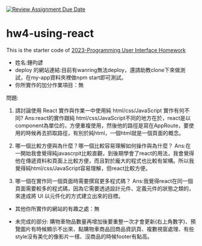 [![Review Assignment Due Date](https://classroom.github.com/assets/deadline-readme-button-24ddc0f5d75046c5622901739e7c5dd533143b0c8e959d652212380cedb1ea36.svg)](https://classroom.github.com/a/wH3jFylN)
# hw4-using-react
This is the starter code of [2023-Programming User Interface Homework](https://hackmd.io/@akairisu/ByGFeGdZh)

- 姓名:鍾昀諺
- deploy 的網站連結:目前有wanring無法deploy，還請助教clone下來做測試，在my-app資料夾裡做npm start即可測試。
- 你所實作的加分作業項目：無

問題:
1. 請討論使用 React 實作與作業一中使用純 html/css/JavaScript 實作有何不同?
Ans:react的實作跟純 html/css/JavaScript不同的地方在於，react是以component為單位的，方便重複使用，然後他的路徑是寫在AppRoute，要使用的時候再去抓取路徑，有別於純html，一個html就是一個頁面的概念。

2. 哪一個比較方便與為什麼？哪一個比較容易理解如何操作與為什麼？
Ans:在一開始我會覺得純javascrpit比較直觀，到後期學會了react的用法，我會覺得他在傳遞資料和頁面上比較方便，而且對於龐大的程式也比較有架構。所以我覺得純html/css/JavaScript容易理解，但react比較方便。

3. 哪一個在實作同一個頁面時需要撰寫更多程式碼？
Ans:我覺得react在同一個頁面需要較多的程式碼，因為它需要透過設計元件、定義元件的狀態之類的，來達成將 UI 以元件化的方式建立出來的目標。

- 其他你所實作的網站的有趣之處：無

- 未完成的部分: 購物車物品數量再增加後要重整一次才會更新(右上角數字)、預覽圖片有時候顯示不出來、點購物車商品回商品資訊頁、複數視窗處理、有些style沒有美化的像影片一樣、沒商品的時候footer有點高。